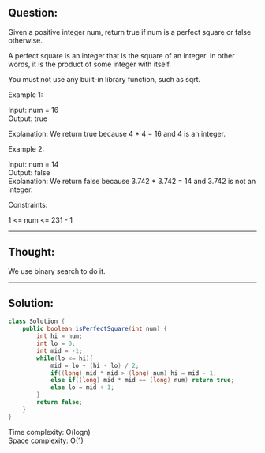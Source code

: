 ## Question:

Given a positive integer num, return true if num is a perfect square or false otherwise.  

A perfect square is an integer that is the square of an integer. In other words, it is the product of some integer with itself.  

You must not use any built-in library function, such as sqrt.  

Example 1:  

Input: num = 16  
Output: true  

Explanation: We return true because 4 * 4 = 16 and 4 is an integer.  

Example 2:  

Input: num = 14  
Output: false  
Explanation: We return false because 3.742 * 3.742 = 14 and 3.742 is not an integer.  

Constraints:  

1 <= num <= 231 - 1  

---
## Thought:
We use binary search to do it.

---
## Solution:
```Java
class Solution {
    public boolean isPerfectSquare(int num) {
        int hi = num;
        int lo = 0;
        int mid = -1;
        while(lo <= hi){
            mid = lo + (hi - lo) / 2;
            if((long) mid * mid > (long) num) hi = mid - 1;
            else if((long) mid * mid == (long) num) return true;
            else lo = mid + 1;
        }
        return false;
    }
}
```
Time complexity: O(logn)  
Space complexity: O(1)
